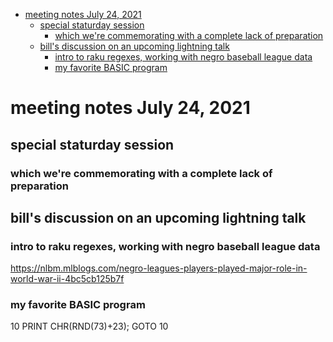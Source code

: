- [meeting notes July 24, 2021](#org6b1741f)
  - [special staturday session](#org2f94408)
    - [which we're commemorating with a complete lack of preparation](#orgc9cd59f)
  - [bill's discussion on an upcoming lightning talk](#orgfc26f84)
    - [intro to raku regexes, working with negro baseball league data](#org1844af5)
    - [my favorite BASIC program](#orgc38f9f8)


<a id="org6b1741f"></a>

# meeting notes July 24, 2021


<a id="org2f94408"></a>

## special staturday session


<a id="orgc9cd59f"></a>

### which we're commemorating with a complete lack of preparation


<a id="orgfc26f84"></a>

## bill's discussion on an upcoming lightning talk


<a id="org1844af5"></a>

### intro to raku regexes, working with negro baseball league data

<https://nlbm.mlblogs.com/negro-leagues-players-played-major-role-in-world-war-ii-4bc5cb125b7f>


<a id="orgc38f9f8"></a>

### my favorite BASIC program

10 PRINT CHR(RND(73)+23); GOTO 10
